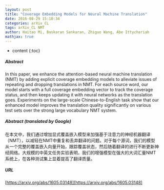 ```yaml
---
layout: post
title: "Coverage Embedding Models for Neural Machine Translation"
date: 2016-08-29 15:10:34
categories: arXiv_CL
tags: arXiv_CL NMT
author: Haitao Mi, Baskaran Sankaran, Zhiguo Wang, Abe Ittycheriah
mathjax: true
---
```


* content
{:toc}

##### Abstract
In this paper, we enhance the attention-based neural machine translation (NMT) by adding explicit coverage embedding models to alleviate issues of repeating and dropping translations in NMT. For each source word, our model starts with a full coverage embedding vector to track the coverage status, and then keeps updating it with neural networks as the translation goes. Experiments on the large-scale Chinese-to-English task show that our enhanced model improves the translation quality significantly on various test sets over the strong large vocabulary NMT system.

##### Abstract (translated by Google)
在本文中，我们通过增加显式覆盖嵌入模型来加强基于注意力的神经机器翻译（NMT），以减轻在NMT中重复和丢弃翻译的问题。对于每个源词，我们的模型从一个完整的覆盖嵌入向量开始，跟踪覆盖状态，然后随着翻译的进行不断更新神经网络。大规模的中英文任务实验表明，我们的增强模型在强大的大词汇量NMT系统上，在各种测试集上显着提高了翻译质量。

##### URL
[https://arxiv.org/abs/1605.03148](https://arxiv.org/abs/1605.03148)


